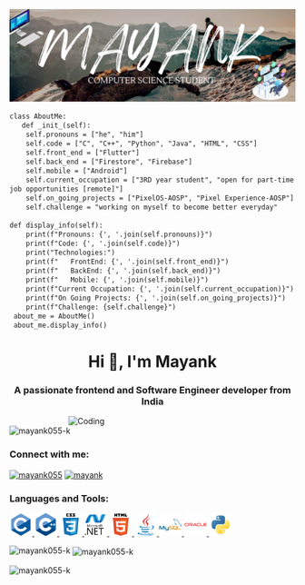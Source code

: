 ![logo](https://github.com/mayank055-k/mayank055-k/blob/main/banner.png)

    class AboutMe:   
       def _init_(self):
        self.pronouns = ["he", "him"]
        self.code = ["C", "C++", "Python", "Java", "HTML", "CSS"]
        self.front_end = ["Flutter"]
        self.back_end = ["Firestore", "Firebase"]
        self.mobile = ["Android"]
        self.current_occupation = ["3RD year student", "open for part-time job opportunities [remote]"]
        self.on_going_projects = ["PixelOS-AOSP", "Pixel Experience-AOSP"]
        self.challenge = "working on myself to become better everyday"
        
    def display_info(self):
        print(f"Pronouns: {', '.join(self.pronouns)}")
        print(f"Code: {', '.join(self.code)}")
        print("Technologies:")
        print(f"   FrontEnd: {', '.join(self.front_end)}")
        print(f"   BackEnd: {', '.join(self.back_end)}")
        print(f"   Mobile: {', '.join(self.mobile)}")
        print(f"Current Occupation: {', '.join(self.current_occupation)}")
        print(f"On Going Projects: {', '.join(self.on_going_projects)}")
        print(f"Challenge: {self.challenge}")
     about_me = AboutMe()
     about_me.display_info()
    

   

<h1 align="center">Hi 👋, I'm Mayank</h1>
<h3 align="center">A passionate frontend and Software Engineer developer from India</h3>
<img align="right" alt="Coding" width="400" src="https://media.tenor.com/rePDfDWO3XoAAAAd/hacking.gif">
<p align="left"> <img src="https://komarev.com/ghpvc/?username=mayank055-k&label=Profile%20views&color=0e75b6&style=flat" alt="mayank055-k" /> </p>

<h3 align="left">Connect with me:</h3>
<p align="left">
<a href="https://instagram.com/mayank055" target="blank"><img align="center" src="https://raw.githubusercontent.com/rahuldkjain/github-profile-readme-generator/master/src/images/icons/Social/instagram.svg" alt="mayank055" height="30" width="40" /></a>
<a href="https://www.youtube.com/c/mayank" target="blank"><img align="center" src="https://raw.githubusercontent.com/rahuldkjain/github-profile-readme-generator/master/src/images/icons/Social/youtube.svg" alt="mayank" height="30" width="40" /></a>
</p>

<h3 align="left">Languages and Tools:</h3>
<p align="left"> <a href="https://www.cprogramming.com/" target="_blank" rel="noreferrer"> <img src="https://raw.githubusercontent.com/devicons/devicon/master/icons/c/c-original.svg" alt="c" width="40" height="40"/> </a> <a href="https://www.w3schools.com/cpp/" target="_blank" rel="noreferrer"> <img src="https://raw.githubusercontent.com/devicons/devicon/master/icons/cplusplus/cplusplus-original.svg" alt="cplusplus" width="40" height="40"/> </a> <a href="https://www.w3schools.com/css/" target="_blank" rel="noreferrer"> <img src="https://raw.githubusercontent.com/devicons/devicon/master/icons/css3/css3-original-wordmark.svg" alt="css3" width="40" height="40"/> </a> <a href="https://dotnet.microsoft.com/" target="_blank" rel="noreferrer"> <img src="https://raw.githubusercontent.com/devicons/devicon/master/icons/dot-net/dot-net-original-wordmark.svg" alt="dotnet" width="40" height="40"/> </a> <a href="https://www.w3.org/html/" target="_blank" rel="noreferrer"> <img src="https://raw.githubusercontent.com/devicons/devicon/master/icons/html5/html5-original-wordmark.svg" alt="html5" width="40" height="40"/> </a> <a href="https://www.java.com" target="_blank" rel="noreferrer"> <img src="https://raw.githubusercontent.com/devicons/devicon/master/icons/java/java-original.svg" alt="java" width="40" height="40"/> </a> <a href="https://www.mysql.com/" target="_blank" rel="noreferrer"> <img src="https://raw.githubusercontent.com/devicons/devicon/master/icons/mysql/mysql-original-wordmark.svg" alt="mysql" width="40" height="40"/> </a> <a href="https://www.oracle.com/" target="_blank" rel="noreferrer"> <img src="https://raw.githubusercontent.com/devicons/devicon/master/icons/oracle/oracle-original.svg" alt="oracle" width="40" height="40"/> </a> <a href="https://www.python.org" target="_blank" rel="noreferrer"> <img src="https://raw.githubusercontent.com/devicons/devicon/master/icons/python/python-original.svg" alt="python" width="40" height="40"/> </a> </p>

<p><img align="left" src="https://github-readme-stats.vercel.app/api/top-langs?username=mayank055-k&show_icons=true&locale=en&layout=compact" alt="mayank055-k" /></p>

<p>&nbsp;<img align="center" src="https://github-readme-stats.vercel.app/api?username=mayank055-k&show_icons=true&locale=en" alt="mayank055-k" /></p>

<p><img align="center" src="https://github-readme-streak-stats.herokuapp.com/?user=mayank055-k&" alt="mayank055-k" /></p>
